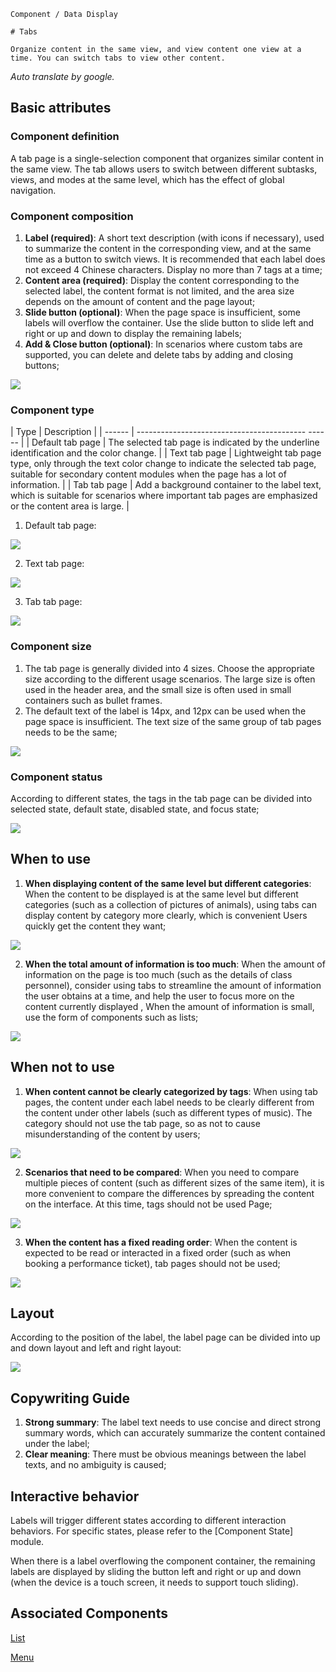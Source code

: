 `````
Component / Data Display

# Tabs

Organize content in the same view, and view content one view at a time. You can switch tabs to view other content.
`````

*Auto translate by google.*

## Basic attributes

### Component definition

A tab page is a single-selection component that organizes similar content in the same view. The tab allows users to switch between different subtasks, views, and modes at the same level, which has the effect of global navigation.

### Component composition

1. **Label (required)**: A short text description (with icons if necessary), used to summarize the content in the corresponding view, and at the same time as a button to switch views. It is recommended that each label does not exceed 4 Chinese characters. Display no more than 7 tags at a time;
2. **Content area (required)**: Display the content corresponding to the selected label, the content format is not limited, and the area size depends on the amount of content and the page layout;
3. **Slide button (optional)**: When the page space is insufficient, some labels will overflow the container. Use the slide button to slide left and right or up and down to display the remaining labels;
4. **Add & Close button (optional)**: In scenarios where custom tabs are supported, you can delete and delete tabs by adding and closing buttons;

![](https://p1-arco.byteimg.com/tos-cn-i-uwbnlip3yd/966a6fd73c364868b40b7dc5e0e70559~tplv-uwbnlip3yd-image.image)

### Component type

| Type | Description |
| ------ | ------------------------------------------ ------ |
| Default tab page | The selected tab page is indicated by the underline identification and the color change. |
| Text tab page | Lightweight tab page type, only through the text color change to indicate the selected tab page, suitable for secondary content modules when the page has a lot of information. |
| Tab tab page | Add a background container to the label text, which is suitable for scenarios where important tab pages are emphasized or the content area is large. |

1. Default tab page:

![](https://p1-arco.byteimg.com/tos-cn-i-uwbnlip3yd/24ceefdc0d764bec9427d048169a9ac3~tplv-uwbnlip3yd-image.image)

2. Text tab page:

![](https://p1-arco.byteimg.com/tos-cn-i-uwbnlip3yd/73e7d3af2a9a42028e501d9e0a65b727~tplv-uwbnlip3yd-image.image)

3. Tab tab page:

![](https://p1-arco.byteimg.com/tos-cn-i-uwbnlip3yd/e51de18279bb404a921c9df8fb27f7e5~tplv-uwbnlip3yd-image.image)

### Component size

1. The tab page is generally divided into 4 sizes. Choose the appropriate size according to the different usage scenarios. The large size is often used in the header area, and the small size is often used in small containers such as bullet frames.
2. The default text of the label is 14px, and 12px can be used when the page space is insufficient. The text size of the same group of tab pages needs to be the same;

![](https://p1-arco.byteimg.com/tos-cn-i-uwbnlip3yd/ecdd01774c6e4fff91d73130c66dcd9f~tplv-uwbnlip3yd-image.image)

### Component status

According to different states, the tags in the tab page can be divided into selected state, default state, disabled state, and focus state;

![](https://p1-arco.byteimg.com/tos-cn-i-uwbnlip3yd/8ed7cd84696240bd8c25895b841498f7~tplv-uwbnlip3yd-image.image)

## When to use

1. **When displaying content of the same level but different categories**: When the content to be displayed is at the same level but different categories (such as a collection of pictures of animals), using tabs can display content by category more clearly, which is convenient Users quickly get the content they want;

![](https://p1-arco.byteimg.com/tos-cn-i-uwbnlip3yd/bd3a5597eb46413c86da0aa66cf06132~tplv-uwbnlip3yd-image.image)

2. **When the total amount of information is too much**: When the amount of information on the page is too much (such as the details of class personnel), consider using tabs to streamline the amount of information the user obtains at a time, and help the user to focus more on the content currently displayed , When the amount of information is small, use the form of components such as lists;

![](https://p1-arco.byteimg.com/tos-cn-i-uwbnlip3yd/67430fc6dfdc425eb5d43b0e9fd326f3~tplv-uwbnlip3yd-image.image)

## When not to use

1. **When content cannot be clearly categorized by tags**: When using tab pages, the content under each label needs to be clearly different from the content under other labels (such as different types of music). The category should not use the tab page, so as not to cause misunderstanding of the content by users;

![](https://p1-arco.byteimg.com/tos-cn-i-uwbnlip3yd/be81bec5a003456495e32a2fb808a979~tplv-uwbnlip3yd-image.image)

2. **Scenarios that need to be compared**: When you need to compare multiple pieces of content (such as different sizes of the same item), it is more convenient to compare the differences by spreading the content on the interface. At this time, tags should not be used Page;

![](https://p1-arco.byteimg.com/tos-cn-i-uwbnlip3yd/bf6b23a416b54e61ac971df81b75bec1~tplv-uwbnlip3yd-image.image)

3. **When the content has a fixed reading order**: When the content is expected to be read or interacted in a fixed order (such as when booking a performance ticket), tab pages should not be used;

![](https://p1-arco.byteimg.com/tos-cn-i-uwbnlip3yd/6ce1cd9aeb28418388711677b8d2b388~tplv-uwbnlip3yd-image.image)

## Layout

According to the position of the label, the label page can be divided into up and down layout and left and right layout:

![](https://p1-arco.byteimg.com/tos-cn-i-uwbnlip3yd/c9c20452d12f40a289d328b2dde74940~tplv-uwbnlip3yd-image.image)

## Copywriting Guide

1. **Strong summary**: The label text needs to use concise and direct strong summary words, which can accurately summarize the content contained under the label;
2. **Clear meaning**: There must be obvious meanings between the label texts, and no ambiguity is caused;

## Interactive behavior

Labels will trigger different states according to different interaction behaviors. For specific states, please refer to the [Component State] module.

When there is a label overflowing the component container, the remaining labels are displayed by sliding the button left and right or up and down (when the device is a touch screen, it needs to support touch sliding).

## Associated Components

[List](/react/components/list)

[Menu](/react/components/menu)

